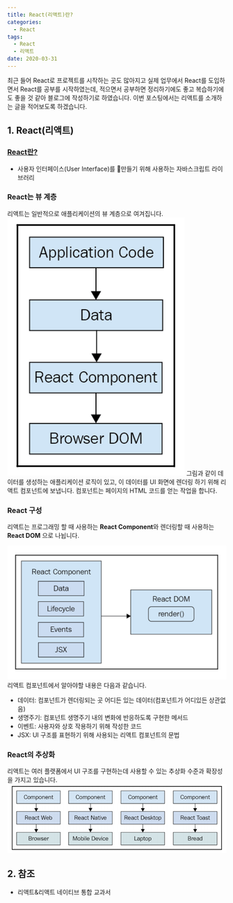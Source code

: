 ```yaml
---
title: React(리액트)란?
categories:
  - React
tags:
  - React
  - 리액트
date: 2020-03-31
---
```

최근 들어 React로 프로젝트를 시작하는 곳도 많아지고 실제 업무에서 React를 도입하면서 React를 공부를 시작하였는데, 적으면서 공부하면 정리하기에도 좋고 복습하기에도 좋을 것 같아 블로그에 작성하기로 하였습니다. 이번 포스팅에서는 리액트를 소개하는 글을 적어보도록 하겠습니다.

## 1. React(리액트)

### [React란?](https://ko.wikipedia.org/wiki/%EB%A6%AC%EC%95%A1%ED%8A%B8_(%EC%9E%90%EB%B0%94%EC%8A%A4%ED%81%AC%EB%A6%BD%ED%8A%B8_%EB%9D%BC%EC%9D%B4%EB%B8%8C%EB%9F%AC%EB%A6%AC))
- 사용자 인터페이스(User Interface)를 만들기 위해 사용하는 자바스크립트 라이브러리

### React는 뷰 계층
리액트는 일반적으로 애플리케이션의 뷰 계층으로 여겨집니다.
![react](/images/react/react.png)
그림과 같이 데이터를 생성하는 애플리케이션 로직이 있고, 이 데이터를 UI 화면에 렌더링 하기 위해 리액트 컴포넌트에 보냅니다. 컴포넌트는 페이지의 HTML 코드를 얻는 작업을 합니다. 

### React 구성
리액트는 프로그래밍 할 때 사용하는 **React Component**와 렌더링할 때 사용하는 **React DOM** 으로 나뉩니다.
<!-- more -->
![react_component](/images/react/react_component.png)
리액트 컴포넌트에서 알아야할 내용은 다음과 같습니다.
- 데이터: 컴포넌트가 렌더링되는 곳 어디든 있는 데이터(컴포넌트가 어디있든 상관없음)
- 생명주기: 컴포넌트 생명주기 내의 변화에 반응하도록 구현한 메서드
- 이벤트: 사용자와 상호 작용하기 위해 작성한 코드
- JSX: UI 구조를 표현하기 위해 사용되는 리액트 컴포넌트의 문법

### React의 추상화
리액트는 여러 플랫폼에서 UI 구조를 구현하는데 사용할 수 있는 추상화 수준과 확장성을 가지고 있습니다.
![react_abstraction](/images/react/react_abstraction.png)

<!-- ## 2. JSX

### JSX -->

## 2. 참조
- 리액트&리액트 네이티브 통합 교과서